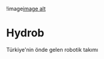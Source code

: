 
!image[image alt](https://github.com/Ataturk-Robotics/.github/blob/0e23bc03922e0e6becd878004c526369e6de3c3c/Keep%20up%20with%20current%20surf%20news.png)


# Hydrob
Türkiye'nin önde gelen robotik takımı

<!--

**Here are some ideas to get you started:**

🙋‍♀️ A short introduction - what is your organization all about?
🌈 Contribution guidelines - how can the community get involved?
👩‍💻 Useful resources - where can the community find your docs? Is there anything else the community should know?
🍿 Fun facts - what does your team eat for breakfast?
🧙 Remember, you can do mighty things with the power of [Markdown](https://docs.github.com/github/writing-on-github/getting-started-with-writing-and-formatting-on-github/basic-writing-and-formatting-syntax)
-->
